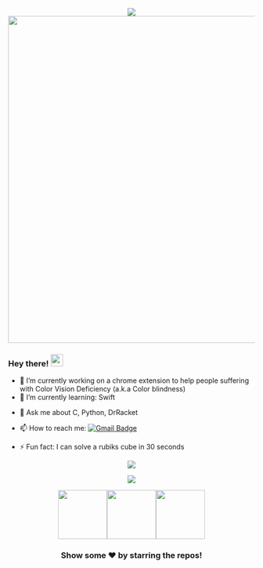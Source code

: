 <div align = "center">
  <img align="center" src= "https://github.com/VinayakBector2002/VinayakBector2002/blob/master/Vlogo.jpg" />
  <img src=https://github.com/VinayakBector2002/VinayakBector2002/blob/master/Hnet-image%20(3).gif width="667px">
 </div>
 <div align = "center"> 
</div>




### Hey there! <img src="https://media.giphy.com/media/hvRJCLFzcasrR4ia7z/giphy.gif" width="25px">

- 🔭 I’m currently working on a chrome extension to help people suffering with Color Vision Deficiency (a.k.a Color blindness)
- 🌱 I’m currently learning: Swift
<!--
- 👯 I’m looking to collaborate on making <a href ="https://vinayakbector2002.github.io/Zoom-Virtual-Backgrounds/"> Zoom Virtual Background website </a>
- 🤔 I’m looking for help with <a href = "https://vinayakbector2002.github.io/"> MY WEBSITE! </a> -->
- 💬 Ask me about C, Python, DrRacket
- 📫 How to reach me: <a href ="mailto:vbector@uwaterloo.ca">![Gmail Badge](https://img.shields.io/badge/-vbector@uwaterloo.ca-c14438?style=flat-square&logo=Gmail&logoColor=white&link=mailto:vbector@uwaterloo.ca)</a>

- ⚡ Fun fact: I can solve a rubiks cube in 30 seconds 
<!--Got the trophies from https://github.com/ryo-ma/github-profile-trophy#margin-width -->
<div align = "center">
  <img align="center" src= "https://github-profile-trophy.vercel.app/?username=VinayakBector2002&theme=dracula&rank=S,AAA,AA,B,C,A&margin-w=10" />
</div>
<p></p>
<div align = "center">
  <p><img align="center" src="https://github-readme-stats.vercel.app/api/top-langs/?username=VinayakBector2002&theme=dark&layout=compact" /></p><p><img src="https://i.giphy.com/media/LMt9638dO8dftAjtco/200.webp" width="100"><img src="https://i.giphy.com/media/IdyAQJVN2kVPNUrojM/200.webp" width="100"><img src="https://i.giphy.com/media/KzJkzjggfGN5Py6nkT/200.webp" width="100"><!--<img src=https://media3.giphy.com/media/XAxylRMCdpbEWUAvr8/giphy.gif width="105"><img src=https://media4.giphy.com/media/fsEaZldNC8A1PJ3mwp/giphy.gif width="105">--></p>
  
</div>
<div align="center">

### Show some ❤️ by starring the repos!
</div>
<!--
<div align = "center">
  <img align="center" src= "https://github.com/VinayakBector2002/VinayakBector2002/blob/master/Contribution3D.jpg" />
</div>
-->
